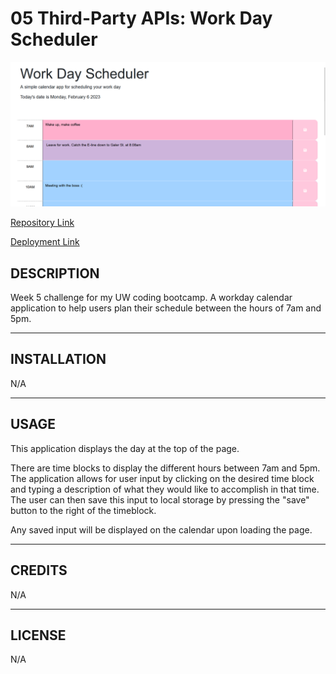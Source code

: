 # 05 Third-Party APIs: Work Day Scheduler

![preview](./Assets/preview.png)

[Repository Link](https://github.com/tykervella/MYcalendarisbetter)

[Deployment Link](https://tykervella.github.io/MYcalendarisbetter/)


## DESCRIPTION
Week 5 challenge for my UW coding bootcamp. A workday calendar application to help users plan their schedule between the hours of 7am and 5pm. 

---

## INSTALLATION 

N/A

---

## USAGE

This application displays the day at the top of the page. 

There are time blocks to display the different hours between 7am and 5pm. The application allows for user input by clicking on the desired time block and typing a description of what they would like to accomplish in that time. The user can then save this input to local storage by pressing the "save" button to the right of the timeblock. 

Any saved input will be displayed on the calendar upon loading the page. 

---

## CREDITS 

N/A

---

## LICENSE 

N/A
